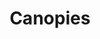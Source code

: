 ---
title: "Canopies"
redirect: /mods/zt2/tags/canopies/
draft: false
alt_text: "Canopies"
summary: "Shade your guests and animals with these decorative canopies!"

---